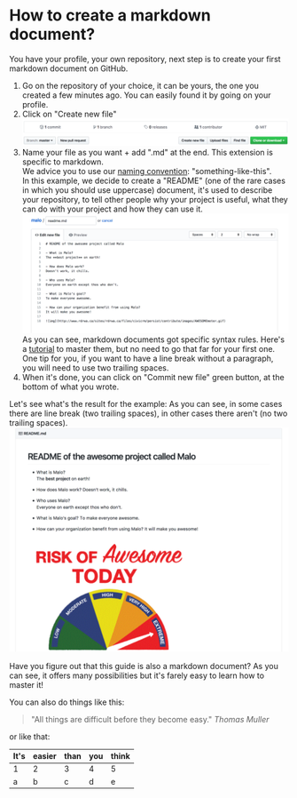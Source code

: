 # How to create a markdown document?

You have your profile, your own repository, next step is to create your first markdown document on GitHub.

1. Go on the repository of your choice, it can be yours, the one you created a few minutes ago. 
You can easily found it by going on your profile.
2. Click on "Create new file"
![img](https://github.com/Ginsburg/gamification-fablab/blob/patch-1/Level-UP/create-markdown.png)
3. Name your file as you want + add ".md" at the end. This extension is specific to markdown.   
We advice you to use our [naming convention](https://github.com/openfab-lab/openfab/blob/891cee5a70a51c7256b687a5971c4697ffca2d10/xx-src/naming-convention.md): "something-like-this".  
In this example, we decide to create a "README" (one of the rare cases in which you should use uppercase) document, it's used to describe your repository, to tell other people why your project is useful, what they can do with your project and how they can use it.  
![img2](https://github.com/Ginsburg/gamification-fablab/blob/patch-1/Level-UP/markdown.png) As you can see, markdown documents got specific syntax rules. 
Here's a [tutorial](https://guides.github.com/features/mastering-markdown/) to master them, but no need to go that far for your first one. One tip for you, if you want to have a line break without a paragraph, you will need to use two trailing spaces.  
4. When it's done, you can click on "Commit new file" green button, at the bottom of what you wrote.

Let's see what's the result for the example:
As you can see, in some cases there are line break (two trailing spaces), in other cases there aren't (no two trailing spaces).  
![img](https://github.com/Ginsburg/gamification-fablab/blob/patch-1/Level-UP/markdown-example.png)

Have you figure out that this guide is also a markdown document? As you can see, it offers many possibilities but it's farely easy to learn how to master it!

You can also do things like this:
> "All things are difficult before they become easy."  _Thomas Muller_

or like that:  

|   It's	|  easier 	|  than 	|  you 	|  think 	|
|---	|---	|---	|---	|---	|
|  1 	|  2	|   3	|   4	|   5	|
|   a	|   b	|   c	|   d	|   e	|
